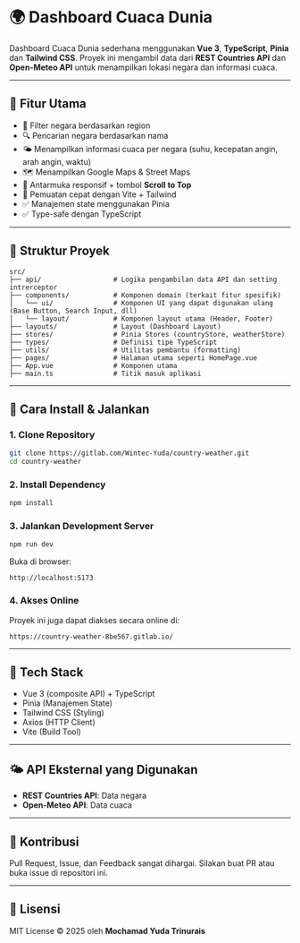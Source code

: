 # 🌍 Dashboard Cuaca Dunia

Dashboard Cuaca Dunia sederhana menggunakan **Vue 3**, **TypeScript**, **Pinia** dan **Tailwind CSS**. Proyek ini mengambil data dari **REST Countries API** dan **Open-Meteo API** untuk menampilkan lokasi negara dan informasi cuaca.

---

## 📌 Fitur Utama

- 🔎 Filter negara berdasarkan region
- 🔍 Pencarian negara berdasarkan nama
- 🌤️ Menampilkan informasi cuaca per negara (suhu, kecepatan angin, arah angin, waktu)
- 🗺️ Menampilkan Google Maps & Street Maps
- 📱 Antarmuka responsif + tombol **Scroll to Top**
- 🚀 Pemuatan cepat dengan Vite + Tailwind
- ✅ Manajemen state menggunakan Pinia
- ✅ Type-safe dengan TypeScript

---

## 📂 Struktur Proyek

```
src/
├── api/                  # Logika pengambilan data API dan setting intrerceptor
├── components/           # Komponen domain (terkait fitur spesifik)
│   └── ui/               # Komponen UI yang dapat digunakan ulang (Base Button, Search Input, dll)
│   └── layout/           # Komponen layout utama (Header, Footer)
├── layouts/              # Layout (Dashboard Layout)
├── stores/               # Pinia Stores (countryStore, weatherStore)
├── types/                # Definisi tipe TypeScript
├── utils/                # Utilitas pembantu (formatting)
├── pages/                # Halaman utama seperti HomePage.vue
├── App.vue               # Komponen utama
├── main.ts               # Titik masuk aplikasi
```

---

## 🚀 Cara Install & Jalankan

### 1. Clone Repository
```bash
git clone https://gitlab.com/Wintec-Yuda/country-weather.git
cd country-weather
```

### 2. Install Dependency
```bash
npm install
```

### 3. Jalankan Development Server
```bash
npm run dev
```

Buka di browser:
```
http://localhost:5173
```

### 4. Akses Online
Proyek ini juga dapat diakses secara online di:
```
https://country-weather-8be567.gitlab.io/
```

---

## 🔧 Tech Stack
- Vue 3 (composite API) + TypeScript
- Pinia (Manajemen State)
- Tailwind CSS (Styling)
- Axios (HTTP Client)
- Vite (Build Tool)

---

## 🌤️ API Eksternal yang Digunakan
- **REST Countries API**: Data negara
- **Open-Meteo API**: Data cuaca

---

## 🤝 Kontribusi
Pull Request, Issue, dan Feedback sangat dihargai. Silakan buat PR atau buka issue di repositori ini.

---

## 📄 Lisensi
MIT License © 2025 oleh **Mochamad Yuda Trinurais**